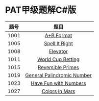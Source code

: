 # PAT甲级题解C#版

| 题号 |                             题目                             |
| :--: | :----------------------------------------------------------: |
| 1001 | [A+B Format](https://jiayaoo3o.github.io/2019/04/16/1001-A-B-Format/) |
| 1005 | [Spell It Right](https://jiayaoo3o.github.io/2019/04/16/1005-Spell-It-Right/) |
| 1008 | [Elevator](https://jiayaoo3o.github.io/2019/04/16/1008-Elevator/) |
| 1011 | [World Cup Betting](https://jiayaoo3o.github.io/2019/04/16/1011-World-Cup-Betting/) |
| 1015 | [Reversible Primes](https://jiayaoo3o.github.io/2019/04/16/1015-Reversible-Primes/) |
| 1019 | [General Palindromic Number](https://jiayaoo3o.github.io/2019/04/17/1019-General-Palindromic-Number/) |
| 1023 | [Have Fun with Numbers](https://jiayaoo3o.github.io/2019/04/17/1023-Have-Fun-with-Numbers/) |
| 1027 | [Colors in Mars](https://jiayaoo3o.github.io/2019/04/18/1027-Colors-in-Mars/) |

